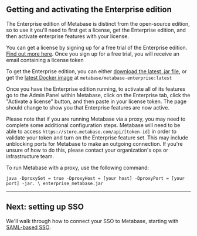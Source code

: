 ## Getting and activating the Enterprise edition

The Enterprise edition of Metabase is distinct from the open-source edition, so to use it you'll need to first get a license, get the Enterprise edition, and then activate enterprise features with your license.

You can get a license by signing up for a free trial of the Enterprise edition. [Find out more here](https://metabase.com/enterprise/). Once you sign up for a free trial, you will receive an email containing a license token

To get the Enterprise edition, you can either [download the latest .jar file](https://downloads.metabase.com/enterprise/latest/metabase.jar), or get the [latest Docker image](https://hub.docker.com/r/metabase/metabase-enterprise/) at `metabase/metabase-enterprise:latest`

Once you have the Enterprise edition running, to activate all of its features go to the Admin Panel within Metabase, click on the Enterprise tab, click the "Activate a license" button, and then paste in your license token. The page should change to show you that Enterprise features are now active.

Please note that if you are running Metabase via a proxy, you may need to complete some additional configuration steps. Metabase will need to be able to access `https://store.metabase.com/api/[token-id]` in order to validate your token and turn on the Enterprise feature set. This may include unblocking ports for Metabase to make an outgoing connection. If you're unsure of how to do this, please contact your organization's ops or infrastructure team.

To run Metabase with a proxy, use the following command:

`java -DproxySet = true -DproxyHost = [your host] -DproxyPort = [your port] -jar. \ enterprise_metabase.jar`

---

## Next: setting up SSO
We'll walk through how to connect your SSO to Metabase, starting with [SAML-based SSO](authenticating-with-saml.md).

